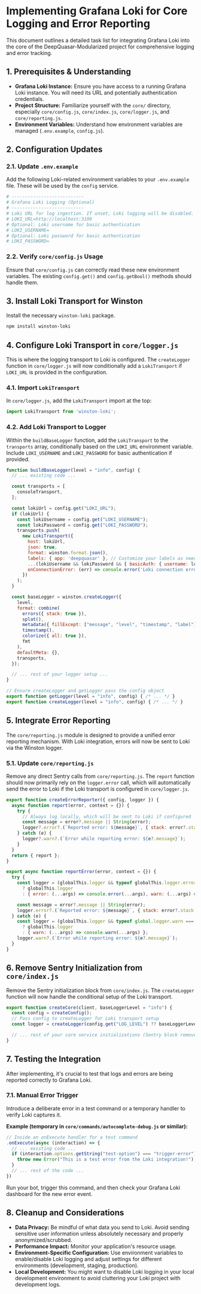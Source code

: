 # Implementing Grafana Loki for Core Logging and Error Reporting

This document outlines a detailed task list for integrating Grafana Loki into the core of the DeepQuasar-Modularized project for comprehensive logging and error tracking.

## 1. Prerequisites & Understanding

*   **Grafana Loki Instance:** Ensure you have access to a running Grafana Loki instance. You will need its URL and potentially authentication credentials.
*   **Project Structure:** Familiarize yourself with the `core/` directory, especially `core/config.js`, `core/index.js`, `core/logger.js`, and `core/reporting.js`.
*   **Environment Variables:** Understand how environment variables are managed (`.env.example`, `config.js`).

## 2. Configuration Updates

### 2.1. Update `.env.example`

Add the following Loki-related environment variables to your `.env.example` file. These will be used by the `config` service.

```ini
# ---------------------------
# Grafana Loki Logging (Optional)
# ---------------------------
# Loki URL for log ingestion. If unset, Loki logging will be disabled.
# LOKI_URL=http://localhost:3100
# Optional: Loki username for basic authentication
# LOKI_USERNAME=
# Optional: Loki password for basic authentication
# LOKI_PASSWORD=
```

### 2.2. Verify `core/config.js` Usage

Ensure that `core/config.js` can correctly read these new environment variables. The existing `config.get()` and `config.getBool()` methods should handle them.

## 3. Install Loki Transport for Winston

Install the necessary `winston-loki` package.

```bash
npm install winston-loki
```

## 4. Configure Loki Transport in `core/logger.js`

This is where the logging transport to Loki is configured. The `createLogger` function in `core/logger.js` will now conditionally add a `LokiTransport` if `LOKI_URL` is provided in the configuration.

### 4.1. Import `LokiTransport`

In `core/logger.js`, add the `LokiTransport` import at the top:

```javascript
import LokiTransport from 'winston-loki';
```

### 4.2. Add Loki Transport to Logger

Within the `buildBaseLogger` function, add the `LokiTransport` to the `transports` array, conditionally based on the `LOKI_URL` environment variable. Include `LOKI_USERNAME` and `LOKI_PASSWORD` for basic authentication if provided.

```javascript
function buildBaseLogger(level = "info", config) {
  // ... existing code ...

  const transports = [
    consoleTransport,
  ];

  const lokiUrl = config.get("LOKI_URL");
  if (lokiUrl) {
    const lokiUsername = config.get("LOKI_USERNAME");
    const lokiPassword = config.get("LOKI_PASSWORD");
    transports.push(
      new LokiTransport({
        host: lokiUrl,
        json: true,
        format: winston.format.json(),
        labels: { app: 'deepquasar' }, // Customize your labels as needed
        ...(lokiUsername && lokiPassword && { basicAuth: { username: lokiUsername, password: lokiPassword } }),
        onConnectionError: (err) => console.error('Loki connection error:', err)
      })
    );
  }

  const baseLogger = winston.createLogger({
    level,
    format: combine(
      errors({ stack: true }),
      splat(),
      metadata({ fillExcept: ["message", "level", "timestamp", "label"] }),
      timestamp(),
      colorize({ all: true }),
      fmt
    ),
    defaultMeta: {},
    transports,
  });

  // ... rest of your logger setup ...
}

// Ensure createLogger and getLogger pass the config object
export function getLogger(level = "info", config) { /* ... */ }
export function createLogger(level = "info", config) { /* ... */ }
```

## 5. Integrate Error Reporting

The `core/reporting.js` module is designed to provide a unified error reporting mechanism. With Loki integration, errors will now be sent to Loki via the Winston logger.

### 5.1. Update `core/reporting.js`

Remove any direct Sentry calls from `core/reporting.js`. The `report` function should now primarily rely on the `logger.error` call, which will automatically send the error to Loki if the Loki transport is configured in `core/logger.js`.

```javascript
export function createErrorReporter({ config, logger }) {
  async function report(error, context = {}) {
    try {
      // Always log locally, which will be sent to Loki if configured
      const message = error?.message || String(error);
      logger?.error?.(`Reported error: ${message}`, { stack: error?.stack, ...context });
    } catch (e) {
      logger?.warn?.(`Error while reporting error: ${e?.message}`);
    }
  }
  return { report };
}

export async function reportError(error, context = {}) {
  try {
    const logger = (globalThis.logger && typeof globalThis.logger.error === 'function')
      ? globalThis.logger
      : { error: (...args) => console.error(...args), warn: (...args) => console.warn(...args) };

    const message = error?.message || String(error);
    logger.error?.(`Reported error: ${message}`, { stack: error?.stack, ...context });
  } catch (e) {
    const logger = (globalThis.logger && typeof global.logger.warn === 'function')
      ? globalThis.logger
      : { warn: (...args) => console.warn(...args) };
    logger.warn?.(`Error while reporting error: ${e?.message}`);
  }
}
```

## 6. Remove Sentry Initialization from `core/index.js`

Remove the Sentry initialization block from `core/index.js`. The `createLogger` function will now handle the conditional setup of the Loki transport.

```javascript
export function createCore(client, baseLoggerLevel = "info") {
  const config = createConfig();
  // Pass config to createLogger for Loki transport setup
  const logger = createLogger(config.get("LOG_LEVEL") ?? baseLoggerLevel, config);

  // ... rest of your core service initializations (Sentry block removed)
}
```

## 7. Testing the Integration

After implementing, it's crucial to test that logs and errors are being reported correctly to Grafana Loki.

### 7.1. Manual Error Trigger

Introduce a deliberate error in a test command or a temporary handler to verify Loki captures it.

**Example (temporary in `core/commands/autocomplete-debug.js` or similar):**

```javascript
// Inside an onExecute handler for a test command
.onExecute(async (interaction) => {
  // ... existing code ...
  if (interaction.options.getString("test-option") === "trigger-error") {
    throw new Error("This is a test error from the Loki integration!");
  }
  // ... rest of the code ...
})
```

Run your bot, trigger this command, and then check your Grafana Loki dashboard for the new error event.

## 8. Cleanup and Considerations

*   **Data Privacy:** Be mindful of what data you send to Loki. Avoid sending sensitive user information unless absolutely necessary and properly anonymized/scrubbed.
*   **Performance Impact:** Monitor your application's resource usage.
*   **Environment-Specific Configuration:** Use environment variables to enable/disable Loki logging and adjust settings for different environments (development, staging, production).
*   **Local Development:** You might want to disable Loki logging in your local development environment to avoid cluttering your Loki project with development logs.